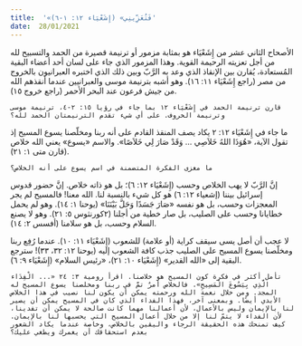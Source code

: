 ```yaml
---
title:  '«فَتُعَزِّينِي» (إِشَعْيَاء ١٢: ١-٦)'
date:  28/01/2021
---
```


الأصحاح الثاني عشر من إِشَعْيَاء هو بمثابة مزمور أو ترنيمة قصيرة من الحمد والتسبيح لله من أجل تعزيته الرحيمة القوية. وهذا المزمور الذي جاء على لسان أحد أعضاء البقية المُستعادة، يُقارن بين الإنقاذ الذي وعد به الرَّبّ وبين ذلك الذي اختبره العبرانيون بالخروج من مصر (راجع إِشَعْيَاء ١١: ١٦). وهو أشبه بترنيمة موسى والعبرانيين عندما أنقذهم الله من جيش فرعون عند البحر الأحمر (راجع خروج ١٥).

`قارن ترنيمة الحمد في إِشَعْيَاء ١٢ بما جاء في رؤيا ١٥: ٢-٤، ترنيمة موسى وترنيمة الخروف. على أي شيء تقدم الترنيمتان الحمد لله؟`

ما جاء في إِشَعْيَاء ١٢: ٢ يكاد يصف المنقذ القادم على أنه ربنا ومخلّصنا يسوع المسيح إذ تقول الآية، «هُوَذَا اللهُ خَلاَصِي ... وَقَدْ صَارَ لِي خَلاَصًا». والاسم «يسوع» يعني الله خلاص (قارن متى ١: ٢١).

`ما مغزى الفكرة المتضمنة في اسم يسوع على أنه الخلاص؟`

إنَّ الرَّبّ لا يهب الخلاص وحسب (إِشَعْيَاء ١٢: ٦)؛ بل هو ذاته خلاص. إنَّ حضور قدوس إسرائيل بيننا (إشعياء ١٢: ٦) هو كل شيء بالنسبة لنا. الله معنا! فالمسيح لم يجر المعجزات وحسب، بل هو نفسه «صَارَ جَسَدًا وَحَلَّ بَيْنَنَا» (يوحنا ١: ١٤). وهو لم يحمل خطايانا وحسب على الصليب، بل صار خطية من أجلنا (٢كورنثوس ٥: ٢١). وهو لا يصنع السلام وحسب، بل هو سلامنا (أفسس ٢: ١٤).

لا عجب أن أصل يسى سيقف كراية (أو علامة) للشعوب (إِشَعْيَاء ١١: ١٠). عندما رُفِع ربنا ومخلّصنا يسوع المسيح على الصليب جذب كافة الشعوب إليه (يوحنا ١٢: ٣٢، ٣٣)! سترجع البقية إلى «الله القدير» (إِشَعْيَاء ١٠: ٢١)، «رئيس السلام» (إِشَعْيَاء ٩: ٦).

`تأمل أكثر في فكرة كون المسيح هو خلاصنا. اقرأ رومية ٣: ٢٤ «... الْفِدَاء الَّذِي بِيَسُوعَ الْمَسِيحِ». فالخلاص أمرٌ تمَّ في ربنا ومخلصنا يسوع المسيح له المجد. ومن خلال نعمة الله ورحمته يمكن أن يكون لنا نصيب في هذا الخلاص الأبدي أيضًا. وبمعنى آخر، فهذا الفداء الذي كان في المسيح يمكن أن يصير لنا بالإيمان وليس بالأعمال، لأن أعمالنا مهما كانت صالحة لا يمكن أن تفدينا، لأن الفداء لا يتمّ لنا إلا من خلال أعمال المسيح التي يحسبها لنا بالإيمان. كيف تمنحك هذه الحقيقة الرجاء واليقين بالخلاص، وخاصة عندما يكاد الشعور بعدم استحقاقك أن يغمرك ويطغي عليك؟`